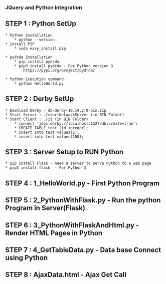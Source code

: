 ### JQuery and Python Integration

## STEP 1 : Python SetUp
	* Python Installation
		* python --version
	* Install PIP
		* sudo easy_install pip
		
	* pydrda Installation
		* pip install pydrda
		* pip3 install pydrda - For Python version 3
			https://pypi.org/project/pydrda/

	* Python Execution command
		* python HelloWorld.py

## STEP 2 : Derby SetUp
	* Download Derby - db-derby-10.14.2.0-bin.zip
	* Start Server : ./startNetworkServer (in BIN Folder)
	* Start Client : ./ij (in BIN Folder)
		* connect 'jdbc:derby://localhost:1527/db;create=true';
		* CREATE TABLE test (id integer);
		* insert into test values(1);
		* insert into test values(100);

## STEP 3 : Server Setup to RUN Python
	* pip install Flask - need a server to serve Python to a web page
	* pip3 install flask  - For Python 3 

## STEP 4 : 1_HelloWorld.py - First Python Program

## STEP 5 : 2_PythonWithFlask.py - Run the python Program in Server(Flask)

## STEP 6 : 3_PythonWithFlaskAndHtml.py - Render HTML Pages in Python

## STEP 7 : 4_GetTableData.py - Data base Connect using Python

## STEP 8 : AjaxData.html - Ajax Get Call





